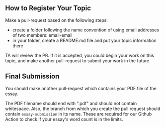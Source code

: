 ## How to Register Your Topic

Make a pull-request based on the following steps:

- create a folder following the name convention of using email addresses of two members: email-email
- in your folder, create a README.md file and put your topic information there

TA will review the PR. If it is accepted, you could begin your work on this topic, and make another pull-request to submit your work in the future.

## Final Submission

You should make another pull-request which contains your PDF file of the essay.

The PDF filename should end with ".pdf" and should not contain whitespace. Also, the branch from which you create the pull request should contain `essay-submission` in its name. These are required for our Github Action to check if your essay's word count is in the limits.
